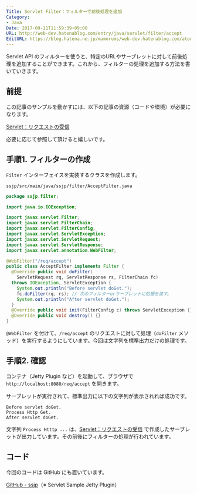 ```yaml
---
Title: Servlet Filter：フィルターで前後処理を追加
Category:
- Java
Date: 2017-09-11T11:59:39+09:00
URL: http://web-dev.hatenablog.com/entry/java/servlet/filter/accept
EditURL: https://blog.hatena.ne.jp/mamorums/web-dev.hatenablog.com/atom/entry/8599973812296942738
---
```


Servlet API のフィルターを使うと、特定のURLやサーブレットに対して前後処理を追加することができます。これから、フィルターの処理を追加する方法を書いていきます。


## 前提
この記事のサンプルを動かすには、以下の記事の資源（コードや環境）が必要になります。

[Servlet：リクエストの受信](/entry/java/servlet/request/accept)

必要に応じて参照して頂けると嬉しいです。


## 手順1. フィルターの作成
`Filter` インターフェイスを実装するクラスを作成します。

`ssjp/src/main/java/ssjp/filter/AcceptFilter.java`

```java
package ssjp.filter;

import java.io.IOException;

import javax.servlet.Filter;
import javax.servlet.FilterChain;
import javax.servlet.FilterConfig;
import javax.servlet.ServletException;
import javax.servlet.ServletRequest;
import javax.servlet.ServletResponse;
import javax.servlet.annotation.WebFilter;

@WebFilter("/req/accept")
public class AcceptFilter implements Filter {
  @Override public void doFilter(
    ServletRequest rq, ServletResponse rs, FilterChain fc)
  throws IOException, ServletException {
    System.out.println("Before servlet doGet.");
    fc.doFilter(rq, rs); // 次のフィルターorサーブレットに処理を渡す。
    System.out.println("After servlet doGet.");
  }
  @Override public void init(FilterConfig c) throws ServletException {}
  @Override public void destroy() {}
}
```

`@WebFilter` を付けて、`/req/accept` のリクエストに対して処理（`doFilter` メソッド）を実行するようにしています。今回は文字列を標準出力だけの処理です。


## 手順2. 確認
コンテナ（Jetty Plugin など）を起動して、ブラウザで `http://localhost:8080/req/accept` を開きます。

サーブレットが実行されて、標準出力に以下の文字列が表示されれば成功です。

```
Before servlet doGet.
Process Http Get.
After servlet doGet.
```

文字列 `Process Htttp ...` は、[Servlet：リクエストの受信](/entry/java/servlet/request/accept) で作成したサーブレットが出力しています。その前後にフィルターの処理が行われています。


## コード
今回のコードは GitHub にも置いています。

[GitHub - ssjp](https://github.com/mamorum/blog/tree/master/code/servlet/ssjp)（※ Servlet Sample Jetty Plugin）

